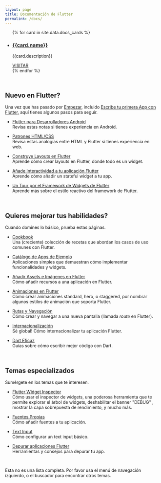 ```yaml
---
layout: page
title: Documentación de Flutter
permalink: /docs/
---
```


<ul class="cards">
{% for card in site.data.docs_cards %}
	<li class="cards__item">
	    <div class="card">
		    <h3 class="catalog-category-title"><a class="action-link" href="{{card.url}}">{{card.name}}</a></h3>
		    <p>{{card.description}}</p>
		    <div class="card-action">
		        <a class="action-link" href="{{card.url}}">VISITAR</a>
		    </div>
		</div>
	</li>
{% endfor %}
</ul>

&nbsp;


## Nuevo en Flutter?

Una vez que has pasado por [Empezar](/get-started/install/),
incluido [Escribe tu primera App con Flutter,](/get-started/codelab/)
aquí tienes algunos pasos para seguir.

* [Flutter para Desarrolladores Android](/flutter-for-android/)<br>
  Revisa estas notas si tienes experiencia en Android.

* [Patrones HTML/CSS](/web-analogs/)<br>
  Revisa estas analogías entre HTML y Flutter si tienes experiencia en web.

* [Construye Layouts en Flutter](/tutorials/layout/)<br>
  Aprende cómo crear layouts en Flutter, donde todo es un widget.

* [Añade Interactividad a tu aplicación Flutter](/tutorials/interactive/)<br>
  Aprende cómo añadir un stateful widget a tu app.

* [Un Tour por el Framework de Widgets de Flutter](/widgets-intro/)<br>
  Aprende más sobre el estilo reactivo del framework de Flutter.

&nbsp;


## Quieres mejorar tus habilidades?

Cuando domines lo básico, prueba estas páginas.

* [Cookbook](/cookbook/)<br>
  Una (creciente) colección de recetas que abordan los casos de uso comunes con Flutter.

* [Catálogo de Apps de Ejemplo](/catalog/samples/)<br>
  Aplicaciones simples que demuestran cómo implementar funcionalidades y widgets.

* [Añadir Assets e Imágenes en Flutter](/assets-and-images/)<br>
  Cómo añadir recursos a una aplicación en Flutter.

* [Animaciones en Flutter](/animations/)<br>
  Cómo crear animaciones standard, hero, o staggered, por nombrar algunos estilos de animación que soporta Flutter.

* [Rutas y Navegación](/cookbook/navigation/navigation-basics/)<br>
  Cómo crear y navegar a una nueva pantalla (llamada
  _route_ en Flutter).

* [Internacionalización](/tutorials/internationalization/)<br>
  Sé global! Cómo internacionalizar tu aplicación Flutter.

* [Dart Eficaz](https://www.dartlang.org/guides/language/effective-dart)<br>
  Guías sobre cómo escribir mejor código con Dart.

&nbsp;


## Temas especializados

Sumérgete en los temas que te interesen.

* [Flutter Widget Inspector](/inspector/)<br>
  Cómo usar el inspector de widgets, una poderosa herramienta que te permite
  explorar el árbol de widgets, deshabilitar el banner "DEBUG"
  , mostrar la capa sobrepuesta de rendimiento, y mucho más.

* [Fuentes Propias](/cookbook/design/fonts/)<br>
  Cómo añadir fuentes a tu aplicación.

* [Text Input](/cookbook/forms/text-input/)<br>
  Cómo configurar un text input básico.

* [Depurar aplicaciones Flutter](/debugging/)<br>
  Herramientas y consejos para depurar tu app.


&nbsp;


Esta no es una lista completa. Por favor usa el menú de navegación izquierdo,
o el buscador para encontrar otros temas.
